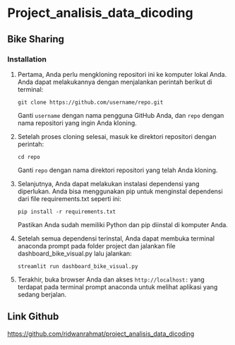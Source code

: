# Project_analisis_data_dicoding
## Bike Sharing
### Installation

1. Pertama, Anda perlu mengkloning repositori ini ke komputer lokal Anda. Anda dapat melakukannya dengan menjalankan perintah berikut di terminal:

    ```
    git clone https://github.com/username/repo.git
    ```

    Ganti `username` dengan nama pengguna GitHub Anda, dan `repo` dengan nama repositori yang ingin Anda kloning.

2. Setelah proses cloning selesai, masuk ke direktori repositori dengan perintah:

    ```
    cd repo
    ```

    Ganti `repo` dengan nama direktori repositori yang telah Anda kloning.

3. Selanjutnya, Anda dapat melakukan instalasi dependensi yang diperlukan. Anda bisa menggunakan pip untuk menginstal dependensi dari file requirements.txt seperti ini:

    ```
    pip install -r requirements.txt
    ```

    Pastikan Anda sudah memiliki Python dan pip diinstal di komputer Anda.

4. Setelah semua dependensi terinstal, Anda dapat membuka terminal anaconda prompt pada folder project dan jalankan file dashboard_bike_visual.py lalu jalankan:

    ```
    streamlit run dashboard_bike_visual.py
    ```


5. Terakhir, buka browser Anda dan akses `http://localhost:` yang terdapat pada terminal prompt anaconda untuk melihat aplikasi yang sedang berjalan.


##  Link Github

   https://github.com/ridwanrahmat/project_analisis_data_dicoding
   


